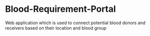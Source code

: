 # Blood-Requirement-Portal
Web application which is used to connect potential blood donors and receivers based on their location and blood group
